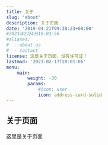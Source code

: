 ```yaml
---
title: 关于
slug: "about"
description: 关于页面
date: '2019-04-21T09:38:23+08:00'
#2023年2月4日10:03:56
#aliases:
#  - about-us
#  - contact
license: 这是关于页面，没有许可证！
lastmod: '2023-02-17T20:01:06'
menu:
    main: 
        weight: -30
        params:
            #icon: user
            icon: address-card-solid
---
```


## 关于页面

这里是关于页面
